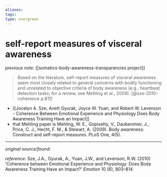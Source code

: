 ```yaml
---
aliases: 
tags: 
type: evergreen
---
```


# self-report measures of visceral awareness

_previous note:_ [[somatics-body-awareness-transparencies project]]

> Based on the literature, self-report measures of visceral awareness seem most closely related to general concerns with bodily functioning and unrelated to objective criteria of body awareness (e.g., heartbeat detection tasks; for a review, see Mehling et al., 2009). [@sze-2010-coherence p.811]

- [[Jocelyn A. Sze, Anett Gyurak, Joyce W. Yuan, and Robert W. Levenson - Coherence Between Emotional Experience and Physiology Does Body Awareness Training Have an Impact]]
- that Mehling paper is Mehling, W. E., Gopisetty, V., Daubenmier, J., Price, C. J., Hecht, F. M., & Stewart, A. (2009). Body awareness: Construct and self-report measures. PLoS One, 4(5).


---

_original source/found:_ 

_reference:_ Sze, J.A., Gyurak, A., Yuan, J.W., and Levenson, R.W. (2010) ‘Coherence between Emotional Experience and Physiology: Does Body Awareness Training Have an Impact?’ _Emotion_ 10 (6), 803–814



